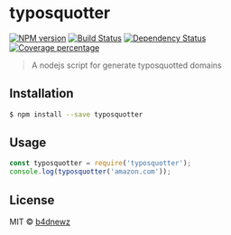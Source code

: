 # typosquotter

[![NPM version][npm-image]][npm-url] [![Build Status][travis-image]][travis-url] [![Dependency Status][daviddm-image]][daviddm-url] [![Coverage percentage][coveralls-image]][coveralls-url]

> A nodejs script for generate typosquotted domains

## Installation

```sh
$ npm install --save typosquotter
```

## Usage

```js
const typosquotter = require('typosquotter');
console.log(typosquotter('amazon.com'));
```
## License

MIT © [b4dnewz](https://b4dnewz.github.io/)


[npm-image]: https://badge.fury.io/js/typosquotter.svg
[npm-url]: https://npmjs.org/package/typosquotter
[travis-image]: https://travis-ci.org/b4dnewz/node-typosquotting.svg?branch=master
[travis-url]: https://travis-ci.org/b4dnewz/node-typosquotting
[daviddm-image]: https://david-dm.org/b4dnewz/node-typosquotting.svg?theme=shields.io
[daviddm-url]: https://david-dm.org/b4dnewz/node-typosquotting
[coveralls-image]: https://coveralls.io/repos/b4dnewz/node-typosquotting/badge.svg
[coveralls-url]: https://coveralls.io/r/b4dnewz/node-typosquotting

